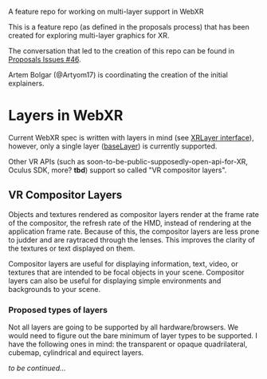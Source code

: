 A feature repo for working on multi-layer support in WebXR

This is a feature repo (as defined in the proposals process) that has been created for exploring multi-layer graphics for XR.

The conversation that led to the creation of this repo can be found in [Proposals Issues #46](https://github.com/immersive-web/proposals/issues/46).

Artem Bolgar (@Artyom17) is coordinating the creation of the initial explainers.


# Layers in WebXR

Current WebXR spec is written with layers in mind (see [XRLayer interface](https://immersive-web.github.io/webxr/#xrlayer-interface)), however, only a single layer ([baseLayer](https://immersive-web.github.io/webxr/#dom-xrrenderstate-baselayer)) is currently supported.

Other VR APIs (such as soon-to-be-public-supposedly-open-api-for-XR, Oculus SDK, more? **tbd**) support so called "VR compositor layers". 

## VR Compositor Layers

Objects and textures rendered as compositor layers render at the frame rate of the compositor, the refresh rate of the HMD, instead of rendering at the application frame rate. Because of this, the compositor layers are less prone to judder and are raytraced through the lenses. This improves the clarity of the textures or text displayed on them.

Compositor layers are useful for displaying information, text, video, or textures that are intended to be focal objects in your scene. Compositor layers can also be useful for displaying simple environments and backgrounds to your scene.

### Proposed types of layers
Not all layers are going to be supported by all hardware/browsers. We would need to figure out the bare minimum of layer types to be supported. I have the following ones in mind: the transparent or opaque quadrilateral, cubemap, cylindrical and equirect
 layers.
 
 *to be continued...*


